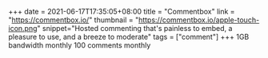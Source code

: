 +++
date = 2021-06-17T17:35:05+08:00
title = "Commentbox"
link = "https://commentbox.io/"
thumbnail = "https://commentbox.io/apple-touch-icon.png"
snippet="Hosted commenting that's painless to embed, a pleasure to use, and a breeze to moderate"
tags = ["comment"]
+++
1GB bandwidth monthly
100 comments monthly
